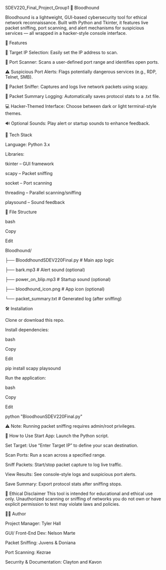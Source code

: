 SDEV220_Final_Project_Group1
🐾 Bloodhound

Bloodhound is a lightweight, GUI-based cybersecurity tool for ethical network reconnaissance. Built with Python and Tkinter, it features live packet sniffing, port scanning, and alert mechanisms for suspicious services — all wrapped in a hacker-style console interface.

🚀 Features

🎯 Target IP Selection: Easily set the IP address to scan.

📡 Port Scanner: Scans a user-defined port range and identifies open ports.

⚠️ Suspicious Port Alerts: Flags potentially dangerous services (e.g., RDP, Telnet, SMB).

📶 Packet Sniffer: Captures and logs live network packets using scapy.

📝 Packet Summary Logging: Automatically saves protocol stats to a .txt file.

💻 Hacker-Themed Interface: Choose between dark or light terminal-style themes.

🔊 Optional Sounds: Play alert or startup sounds to enhance feedback.

🧰 Tech Stack

Language: Python 3.x

Libraries:

tkinter – GUI framework

scapy – Packet sniffing

socket – Port scanning

threading – Parallel scanning/sniffing

playsound – Sound feedback

📂 File Structure

bash

Copy

Edit

Bloodhound/

├── BlooddhoundSDEV220Final.py       # Main app logic

├── bark.mp3                       # Alert sound (optional)

├── power_on_blip.mp3             # Startup sound (optional)

├── bloodhound_icon.png           # App icon (optional)

└── packet_summary.txt            # Generated log (after sniffing)

🛠️ Installation

Clone or download this repo.

Install dependencies:

bash

Copy

Edit

pip install scapy playsound

Run the application:

bash

Copy

Edit

python "BloodhounSDEV220Final.py"

⚠️ Note: Running packet sniffing requires admin/root privileges.

🧪 How to Use
Start App: Launch the Python script.

Set Target: Use “Enter Target IP” to define your scan destination.

Scan Ports: Run a scan across a specified range.

Sniff Packets: Start/stop packet capture to log live traffic.

View Results: See console-style logs and suspicious port alerts.

Save Summary: Export protocol stats after sniffing stops.

🔐 Ethical Disclaimer
This tool is intended for educational and ethical use only. Unauthorized scanning or sniffing of networks you do not own or have explicit permission to test may violate laws and policies.

👩‍💻 Author

Project Manager: Tyler Hall

GUI/ Front-End Dev: Nelson Marte

Packet Sniffing: Juvens & Doniana 

Port Scanning: Kezrae

Securrity & Documentation: Clayton and Kavon

